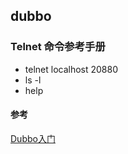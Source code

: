 ## dubbo

### Telnet 命令参考手册
- telnet localhost 20880
- ls -l
- help



#### 参考
[Dubbo入门](http://blog.csdn.net/noaman_wgs/article/details/70214612)





